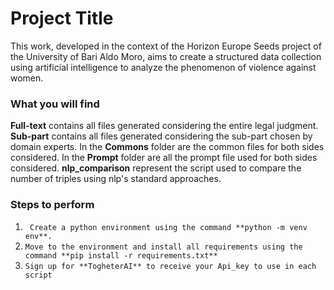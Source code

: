 # Project Title

This work, developed in the context of
the Horizon Europe Seeds project of the University of Bari Aldo Moro, aims to create a
structured data collection using artificial intelligence to analyze the phenomenon of violence against women.

### What you will find

**Full-text** contains all files generated considering the entire legal judgment.
**Sub-part** contains all files generated considering the sub-part chosen by domain experts.
In the **Commons** folder are the common files for both sides considered.
In the **Prompt** folder are all the prompt file used for both sides considered.
**nlp_comparison** represent the script used to compare the number of triples using nlp's standard approaches.

### Steps to perform

1. ` Create a python environment using the command **python -m venv env**.`
2. `Move to the environment and install all requirements using the command **pip install -r requirements.txt**`
3. `Sign up for **TogheterAI** to receive your Api_key to use in each script`
